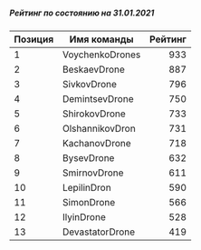 ##### Рейтинг по состоянию на 31.01.2021

Позиция|Имя команды|Рейтинг
---|---|---:
1|VoychenkoDrones|933
2|BeskaevDrone|887
3|SivkovDrone|796
4|DemintsevDrone|750
5|ShirokovDrone|733
6|OlshannikovDron|731
7|KachanovDrone|718
8|BysevDrone|632
9|SmirnovDrone|611
10|LepilinDron|590
11|SimonDrone|566
12|IlyinDrone|528
13|DevastatorDrone|419
